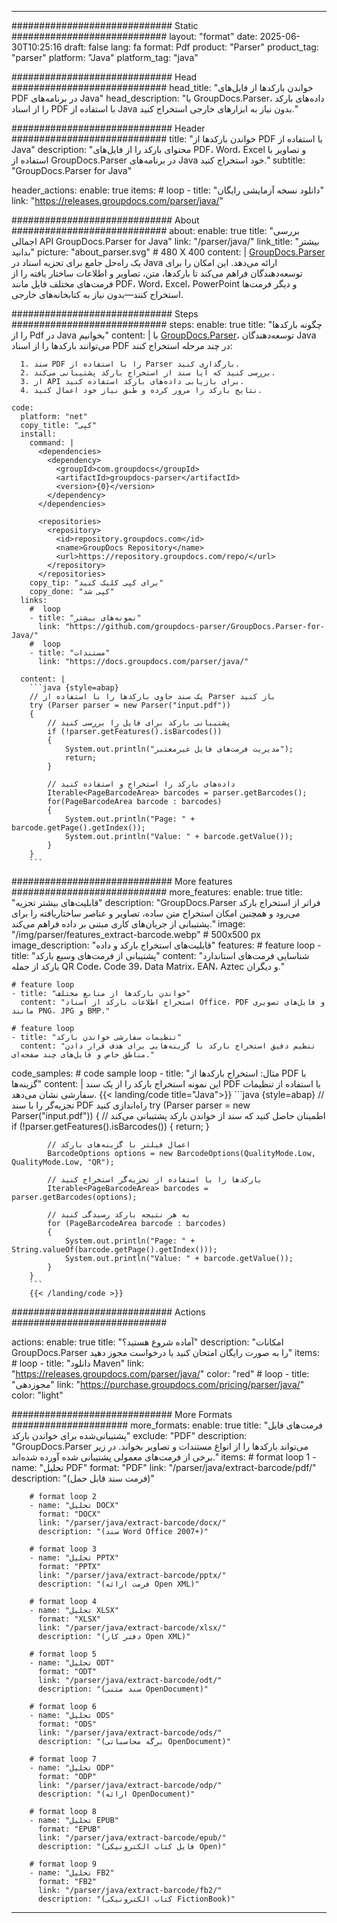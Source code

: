 


---
############################# Static ############################
layout: "format"
date:  2025-06-30T10:25:16
draft: false
lang: fa
format: Pdf
product: "Parser"
product_tag: "parser"
platform: "Java"
platform_tag: "java"

############################# Head ############################
head_title: "خواندن بارکدها از فایل‌های PDF در برنامه‌های Java"
head_description: "با GroupDocs.Parser، داده‌های بارکد را از اسناد PDF با استفاده از Java بدون نیاز به ابزارهای خارجی استخراج کنید."

############################# Header ############################
title: "خواندن بارکدها از PDF با استفاده از Java" 
description: "محتوای بارکد را از فایل‌های PDF، Word، Excel و تصاویر با استفاده از GroupDocs.Parser در برنامه‌های Java خود استخراج کنید."
subtitle: "GroupDocs.Parser for Java" 

header_actions:
  enable: true
  items:
    #  loop
    - title: "دانلود نسخه آزمایشی رایگان"
      link: "https://releases.groupdocs.com/parser/java/"
      
############################# About ############################
about:
    enable: true
    title: "بررسی اجمالی API GroupDocs.Parser for Java"
    link: "/parser/java/"
    link_title: "بیشتر بدانید"
    picture: "about_parser.svg" # 480 X 400
    content: |
       [GroupDocs.Parser](/parser/java/) یک راه‌حل جامع برای تجزیه اسناد در Java ارائه می‌دهد. این امکان را برای توسعه‌دهندگان فراهم می‌کند تا بارکدها، متن، تصاویر و اطلاعات ساختار یافته را از فرمت‌های مختلف فایل مانند PDF، Word، Excel، PowerPoint و دیگر فرمت‌ها استخراج کنند—بدون نیاز به کتابخانه‌های خارجی.

############################# Steps ############################
steps:
    enable: true
    title: "چگونه بارکدها را از Pdf در Java بخوانیم"
    content: |
      با [GroupDocs.Parser](/parser/java/)، توسعه‌دهندگان Java می‌توانند بارکدها را از اسناد PDF در چند مرحله استخراج کنند:
      
      1. سند PDF را با استفاده از Parser بارگذاری کنید.
      2. بررسی کنید که آیا سند از استخراج بارکد پشتیبانی می‌کند.
      3. از API برای بازیابی داده‌های بارکد استفاده کنید.
      4. نتایج بارکد را مرور کرده و طبق نیاز خود اعمال کنید.
   
    code:
      platform: "net"
      copy_title: "کپی"
      install:
        command: |
          <dependencies>
            <dependency>
              <groupId>com.groupdocs</groupId>
              <artifactId>groupdocs-parser</artifactId>
              <version>{0}</version>
            </dependency>
          </dependencies>

          <repositories>
            <repository>
              <id>repository.groupdocs.com</id>
              <name>GroupDocs Repository</name>
              <url>https://repository.groupdocs.com/repo/</url>
            </repository>
          </repositories>
        copy_tip: "برای کپی کلیک کنید"
        copy_done: "کپی شد"
      links:
        #  loop
        - title: "نمونه‌های بیشتر"
          link: "https://github.com/groupdocs-parser/GroupDocs.Parser-for-Java/"
        #  loop
        - title: "مستندات"
          link: "https://docs.groupdocs.com/parser/java/"
          
      content: |
        ```java {style=abap}
        // یک سند حاوی بارکدها را با استفاده از Parser باز کنید
        try (Parser parser = new Parser("input.pdf"))
        {
            // پشتیبانی بارکد برای فایل را بررسی کنید
            if (!parser.getFeatures().isBarcodes())
            {
                System.out.println("مدیریت فرمت‌های فایل غیرمعتبر");
                return;
            }

            // داده‌های بارکد را استخراج و استفاده کنید
            Iterable<PageBarcodeArea> barcodes = parser.getBarcodes();
            for(PageBarcodeArea barcode : barcodes)
            {
                System.out.println("Page: " + barcode.getPage().getIndex());
                System.out.println("Value: " + barcode.getValue());
            }
        }
        ```            

############################# More features ############################
more_features:
  enable: true
  title: "قابلیت‌های بیشتر تجزیه"
  description: "GroupDocs.Parser فراتر از استخراج بارکد می‌رود و همچنین امکان استخراج متن ساده، تصاویر و عناصر ساختاریافته را برای پشتیبانی از جریان‌های کاری مبتنی بر داده فراهم می‌کند."
  image: "/img/parser/features_extract-barcode.webp" # 500x500 px
  image_description: "قابلیت‌های استخراج بارکد و داده"
  features:
    # feature loop
    - title: "پشتیبانی از فرمت‌های وسیع بارکد"
      content: "شناسایی فرمت‌های استاندارد بارکد از جمله QR Code، Code 39، Data Matrix، EAN، Aztec و دیگران."

    # feature loop
    - title: "خواندن بارکدها از منابع مختلف"
      content: "استخراج اطلاعات بارکد از اسناد Office، PDF و فایل‌های تصویری مانند PNG، JPG و BMP."

    # feature loop
    - title: "تنظیمات سفارشی خواندن بارکد"
      content: "تنظیم دقیق استخراج بارکد با گزینه‌هایی برای هدف قرار دادن مناطق خاص و فایل‌های چند صفحه‌ای."
      
  code_samples:
    # code sample loop
    - title: "مثال: استخراج بارکدها از PDF با گزینه‌ها"
      content: |
        این نمونه استخراج بارکد را از یک سند PDF با استفاده از تنظیمات سفارشی نشان می‌دهد.
        {{< landing/code title="Java">}}
        ```java {style=abap}
        //  تجزیه‌گر را با سند PDF راه‌اندازی کنید
        try (Parser parser = new Parser("input.pdf"))
        {
            // اطمینان حاصل کنید که سند از خواندن بارکد پشتیبانی می‌کند
            if (!parser.getFeatures().isBarcodes())
            {
                return;
            }

            // اعمال فیلتر با گزینه‌های بارکد
            BarcodeOptions options = new BarcodeOptions(QualityMode.Low, QualityMode.Low, "QR");

            // بارکدها را با استفاده از تجزیه‌گر استخراج کنید
            Iterable<PageBarcodeArea> barcodes = parser.getBarcodes(options);

            // به هر نتیجه بارکد رسیدگی کنید
            for (PageBarcodeArea barcode : barcodes)
            {
                System.out.println("Page: " + String.valueOf(barcode.getPage().getIndex()));
                System.out.println("Value: " + barcode.getValue());
            }
        }
        ```
        {{< /landing/code >}}


############################# Actions ############################

actions:
  enable: true
  title: "آماده شروع هستید؟"
  description: "امکانات GroupDocs.Parser را به صورت رایگان امتحان کنید یا درخواست مجوز دهید"
  items:
    #  loop
    - title: "دانلود Maven"
      link: "https://releases.groupdocs.com/parser/java/"
      color: "red"
        #  loop
    - title: "مجوزدهی"
      link: "https://purchase.groupdocs.com/pricing/parser/java/"
      color: "light"


############################# More Formats #####################
more_formats:
    enable: true
    title: "فرمت‌های فایل پشتیبانی‌شده برای خواندن بارکد"
    exclude: "PDF"
    description: "GroupDocs.Parser می‌تواند بارکدها را از انواع مستندات و تصاویر بخواند. در زیر برخی از فرمت‌های معمولی پشتیبانی شده آورده شده‌اند."
    items: 
        # format loop 1
        - name: "تحلیل PDF"
          format: "PDF"
          link: "/parser/java/extract-barcode/pdf/"
          description: "(فرمت سند قابل حمل)"
          
        # format loop 2
        - name: "تحلیل DOCX"
          format: "DOCX"
          link: "/parser/java/extract-barcode/docx/"
          description: "(سند Word Office 2007+)"
          
        # format loop 3
        - name: "تحلیل PPTX"
          format: "PPTX"
          link: "/parser/java/extract-barcode/pptx/"
          description: "(فرمت ارائه Open XML)"
          
        # format loop 4
        - name: "تحلیل XLSX"
          format: "XLSX"
          link: "/parser/java/extract-barcode/xlsx/"
          description: "(دفتر کار Open XML)"
          
        # format loop 5
        - name: "تحلیل ODT"
          format: "ODT"
          link: "/parser/java/extract-barcode/odt/"
          description: "(سند متنی OpenDocument)"
          
        # format loop 6
        - name: "تحلیل ODS"
          format: "ODS"
          link: "/parser/java/extract-barcode/ods/"
          description: "(برگه محاسباتی OpenDocument)"
          
        # format loop 7
        - name: "تحلیل ODP"
          format: "ODP"
          link: "/parser/java/extract-barcode/odp/"
          description: "(ارائه OpenDocument)"
          
        # format loop 8
        - name: "تحلیل EPUB"
          format: "EPUB"
          link: "/parser/java/extract-barcode/epub/"
          description: "(فایل کتاب الکترونیکی Open)"
          
        # format loop 9
        - name: "تحلیل FB2"
          format: "FB2"
          link: "/parser/java/extract-barcode/fb2/"
          description: "(کتاب الکترونیکی FictionBook)"
         
          

---